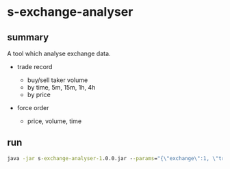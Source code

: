 # s-exchange-analyser

## summary

A tool which analyse exchange data.

- trade record
  - buy/sell taker volume
  - by time, 5m, 15m, 1h, 4h
  - by price
  
- force order
  - price, volume, time

## run

```cmd
java -jar s-exchange-analyser-1.0.0.jar --params="{\"exchange\":1, \"tradeType\":2, \"action\":{\"name\":\"TradeVolumeTime\", \"symbols\":[\"BTCUSDT\"],\"params\":[\"5m\"]}}" --threadPoolSize=4

```
